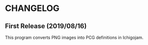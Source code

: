 ﻿<!-- CHANGELOG.md -->

# CHANGELOG

## First Release (2019/08/16)

This program converts PNG images into PCG definitions in Ichigojam.  

